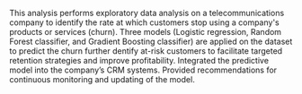 This analysis performs exploratory data analysis on a telecommunications company to identify  the rate at which customers stop using a company's products or services (churn). Three models (Logistic regression, Random Forest classifier, and Gradient Boosting classifier) are applied on the dataset to predict the churn further dentify at-risk customers to facilitate targeted retention strategies and improve profitability.
Integrated the predictive model into the company’s CRM systems.
Provided recommendations for continuous monitoring and updating of the model.


